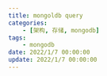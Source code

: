 ```yaml
---
title: mongoldb query
categories: 
	- [架构, 存储, mongodb]
tags:
	- mongodb
date: 2022/1/7 00:00:00
update: 2022/1/7 00:00:00
---
```


